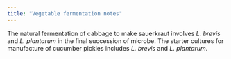 ```yaml
---
title: "Vegetable fermentation notes"
---
```


The natural fermentation of cabbage to make sauerkraut involves _L. brevis_ and _L. plantarum_ in the final succession of microbe. The starter cultures for manufacture of cucumber pickles includes _L. brevis_ and _L. plantarum_.



